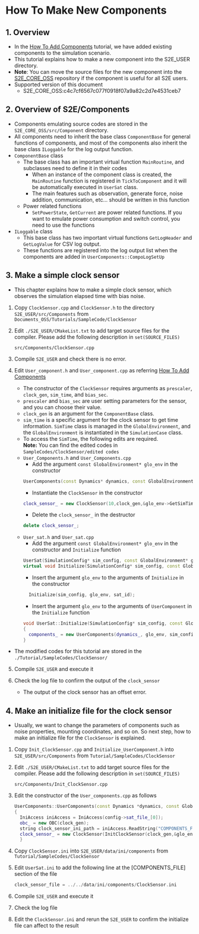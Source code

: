 # How To Make New Components

## 1.  Overview

- In the [How To Add Components](./Tutorials/HowToAddComponents.md) tutorial, we have added existing components to the simulation scenario.
- This tutorial explains how to make a new component into the S2E_USER directory.
- **Note**: You can move the source files for the new component into the [S2E_CORE_OSS](https://gitlab.com/ut_issl/s2e/s2e_core_oss) repository if the component is useful for all S2E users.
- Supported version of this document
  - S2E_CORE_OSS:c4c7cf6567c077f0918f07a9a82c2d7e4531ceb7

## 2. Overview of S2E/Components

- Components emulating source codes are stored in the `S2E_CORE_OSS/src/Component` directory. 
- All components need to inherit the base class `ComponentBase` for general functions of components, and most of the components also inherit the base class `ILoggable` for the log output function.
- `ComponentBase` class
  - The base class has an important virtual function `MainRoutine`, and subclasses need to define it in their codes
    - When an instance of the component class is created, the `MainRoutine` function is registered in `TickToComponent` and it will be automatically executed in `UserSat` class.
    - The main features such as observation, generate force, noise addition, communication, etc... should be written in this function
  - Power related functions
    - `SetPowerState`, `GetCurrent` are power related functions. If you want to emulate power consumption and switch control, you need to use the functions
- `ILoggable` class
  - This base class has two important virtual functions `GetLogHeader` and `GetLogValue` for CSV log output.
  - These functions are registered into the log output list when the components are added in `UserComponents::CompoLogSetUp` 

## 3. Make a simple clock sensor

- This chapter explains how to make a simple clock sensor, which observes the simulation elapsed time with bias noise.

1. Copy `ClockSensor.cpp` and `ClockSensor.h` to the directory `S2E_USER/src/Components` from `Documents_OSS/Tutorials/SampleCode/ClockSensor`

2. Edit `./S2E_USER/CMakeList.txt` to add target source files for the compiler. Please add the following description in `set(SOURCE_FILES)`

   ```
   src/Components/ClockSensor.cpp
   ```

3. Compile `S2E_USER` and check there is no error.

4. Edit `User_component.h` and `User_component.cpp` as referring [How To Add Components](./Tutorials/HowToAddComponents.md)

   - The constructor of the `ClockSensor` requires arguments as `prescaler`, `clock_gen`, `sim_time`, and `bias_sec`.
   - `prescaler` and `bias_sec` are user setting parameters for the sensor, and you can choose their value.
   - `clock_gen` is an argument for the `ComponentBase` class.
   - `sim_time` is a specific argument for the clock sensor to get time information. `SimTime` class is managed in the `GlobalEnvironment`, and the `GlobalEnvironment` is instantiated in the `SimulationCase` class.
   - To access the `SimTime`, the following edits are required.  
      **Note:** You can find the edited codes in `SampleCodes/ClockSensor/edited codes`
   - `User_Components.h` and `User_Components.cpp`
     - Add the argument `const GlobalEnvironment* glo_env` in the constructor
     ```c++
     UserComponents(const Dynamics* dynamics, const GlobalEnvironment* glo_env, const SimulationConfig* config, ClockGenerator* clock_gen, const int sat_id);
     ```
     - Instantiate the `ClockSensor` in the constructor
     ```c++
     clock_sensor_ = new ClockSensor(10,clock_gen,&glo_env->GetSimTime(),0.001);
     ```
     - Delete the `clock_sensor_` in the destructor
     ```c++
     delete clock_sensor_;
     ```
   - `User_sat.h` and `User_sat.cpp`
     - Add the argument `const GlobalEnvironment* glo_env` in the constructor and `Initialize` function
     ```c++
     UserSat(SimulationConfig* sim_config, const GlobalEnvironment* glo_env, const int sat_id);
     virtual void Initialize(SimulationConfig* sim_config, const GlobalEnvironment* glo_env, const int sat_id);
     ```
     - Insert the argument `glo_env` to the arguments of `Initialize` in the constructor
     ```c++
       Initialize(sim_config, glo_env, sat_id);
     ```
     - Insert the argument `glo_env` to the arguments of `UserComponent` in the `Initialize` function
     ```c++
     void UserSat::Initialize(SimulationConfig* sim_config, const GlobalEnvironment* glo_env, const int sat_id)
     {
       components_ = new UserComponents(dynamics_, glo_env, sim_config, &clock_gen_, sat_id);
     }
     ```
  - The modified codes for this tutorial are stored in the `./Tutorial/SampleCodes/ClockSensor/`
5. Compile `S2E_USER` and execute it

6. Check the log file to confirm the output of the `clock_sensor`
   - The output of the clock sensor has an offset error.

## 4. Make an initialize file for the clock sensor

- Usually, we want to change the parameters of components such as noise properties, mounting coordinates, and so on. So next step, how to make an initialize file for the `ClockSensor` is explained.

1. Copy `Init_ClockSensor.cpp` and `Initialize_UserComponent.h` into `S2E_USER/src/Components` from `Tutorial/SampleCodes/ClockSensor`

2. Edit `./S2E_USER/CMakeList.txt` to add target source files for the compiler. Please add the following description in `set(SOURCE_FILES)`

   ```
   src/Components/Init_ClockSensor.cpp
   ```

4. Edit the constructor of the `User_components.cpp` as follows

   ```c++
   UserComponents::UserComponents(const Dynamics *dynamics, const GlobalEnvironment* glo_env, const SimulationConfig *config, ClockGenerator *clock_gen, const int sat_id)
   {
     IniAccess iniAccess = IniAccess(config->sat_file_[0]);
     obc_ = new OBC(clock_gen);
     string clock_sensor_ini_path = iniAccess.ReadString("COMPONENTS_FILE", "clock_sensor_file");
     clock_sensor_ = new ClockSensor(InitClockSensor(clock_gen,&glo_env->GetSimTime(),clock_sensor_ini_path));
     }
   ```

6. Copy `ClockSensor.ini` into `S2E_USER/data/ini/components` from `Tutorial/SampleCodes/ClockSensor`

7. Edit `UserSat.ini` to add the following line at the [COMPONENTS_FILE] section of the file

   ```c++
   clock_sensor_file = ../../data/ini/components/ClockSensor.ini
   ```

8. Compile `S2E_USER` and execute it

9. Check the log file 

10. Edit the `ClockSensor.ini` and rerun the `S2E_USER` to confirm the initialize file can affect to the result

